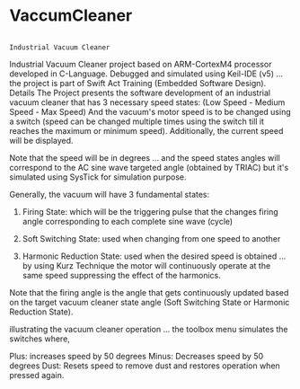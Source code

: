 # VaccumCleaner
                                                                   Industrial Vacuum Cleaner
Industrial Vacuum Cleaner project based on ARM-CortexM4 processor developed in C-Language. Debugged and simulated using Keil-IDE (v5) ... the project is part of Swift Act Training (Embedded Software Design).
Details
The Project presents the software development of an industrial vacuum cleaner that has 3 necessary speed states: (Low Speed - Medium Speed - Max Speed) And the vacuum's motor speed is to be changed using a switch (speed can be changed multiple times using the switch till it reaches the maximum or minimum speed). Additionally, the current speed will be displayed.

Note that the speed will be in degrees ... and the speed states angles will correspond to the AC sine wave targeted angle (obtained by TRIAC) but it's simulated using SysTick for simulation purpose.

Generally, the vacuum will have 3 fundamental states:
1. Firing State: which will be the triggering pulse that the changes firing angle corresponding to each complete sine wave (cycle)

2. Soft Switching State: used when changing from one speed to another

3. Harmonic Reduction State: used when the desired speed is obtained ... by using Kurz Technique the motor will continuously operate at the same speed suppressing the effect of the harmonics.

Note that the firing angle is the angle that gets continuously updated based on the target vacuum cleaner state angle (Soft Switching State or Harmonic Reduction State).

illustrating the vacuum cleaner operation ... the toolbox menu simulates the switches where,

Plus: increases speed by 50 degrees
Minus: Decreases speed by 50 degrees
Dust: Resets speed to remove dust and restores operation when pressed again.
